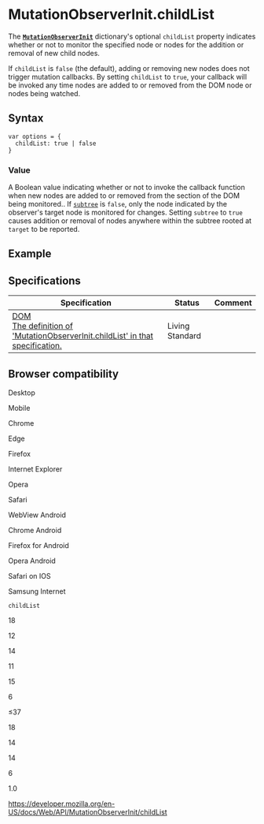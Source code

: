 MutationObserverInit.childList
==============================

The **[`MutationObserverInit`](../mutationobserverinit)** dictionary's optional `childList` property indicates whether or not to monitor the specified node or nodes for the addition or removal of new child nodes.

If `childList` is `false` (the default), adding or removing new nodes does not trigger mutation callbacks. By setting `childList` to `true`, your callback will be invoked any time nodes are added to or removed from the DOM node or nodes being watched.

Syntax
------

    var options = {
      childList: true | false
    }

### Value

A Boolean value indicating whether or not to invoke the callback function when new nodes are added to or removed from the section of the DOM being monitored.. If [`subtree`](subtree) is `false`, only the node indicated by the observer's target node is monitored for changes. Setting `subtree` to `true` causes addition or removal of nodes anywhere within the subtree rooted at `target` to be reported.

Example
-------

Specifications
--------------

<table><thead><tr class="header"><th>Specification</th><th>Status</th><th>Comment</th></tr></thead><tbody><tr class="odd"><td><a href="https://dom.spec.whatwg.org/#dom-mutationobserverinit-childlist">DOM<br />
<span class="small">The definition of 'MutationObserverInit.childList' in that specification.</span></a></td><td><span class="spec-living">Living Standard</span></td><td></td></tr></tbody></table>

Browser compatibility
---------------------

Desktop

Mobile

Chrome

Edge

Firefox

Internet Explorer

Opera

Safari

WebView Android

Chrome Android

Firefox for Android

Opera Android

Safari on IOS

Samsung Internet

`childList`

18

12

14

11

15

6

≤37

18

14

14

6

1.0

<a href="https://developer.mozilla.org/en-US/docs/Web/API/MutationObserverInit/childList" class="_attribution-link">https://developer.mozilla.org/en-US/docs/Web/API/MutationObserverInit/childList</a>
